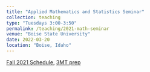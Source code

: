 ```yaml
---
title: "Applied Mathematics and Statistics Seminar"
collection: teaching
type: "Tuesdays 3:00-3:50"
permalink: /teaching/2021-math-seminar
venue: "Boise State University"
date: 2022-03-20
location: "Boise, Idaho"
---
```



[Fall 2021 Schedule](https://jodimead.github.io/files/Calendar_Fall_2021.pdf), [3MT prep](https://jodimead.github.io/files/3MT_workshop.pdf)

